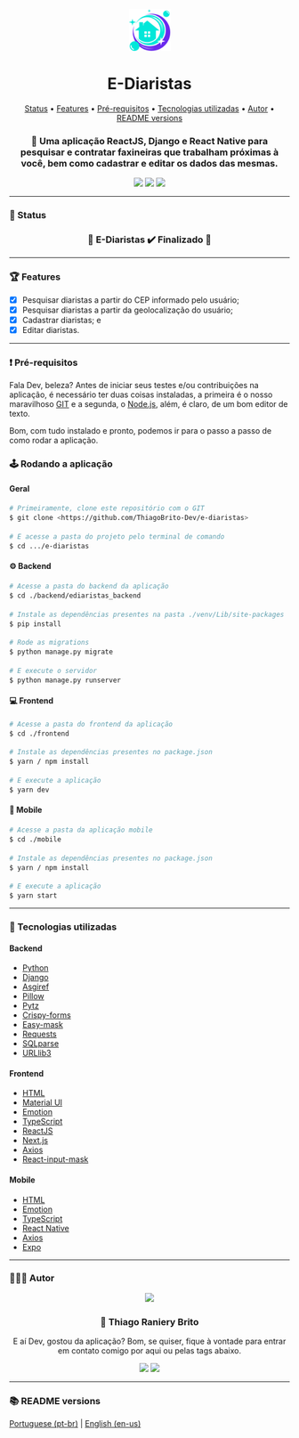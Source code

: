 <div align="center">
  <div>
    <img src="./.github/ediaristas.svg" width="75px" />
    <h1>E-Diaristas</h1>
    <p>
      <a href="#-status">Status</a> •
      <a href="#-features">Features</a> • 
      <a href="#%EF%B8%8F-pré-requisitos">Pré-requisitos</a> • 
      <a href="#-tecnologias-utilizadas">Tecnologias utilizadas</a> • 
      <a href="#-autor">Autor</a> •
      <a href="#-readme-versions">README versions</a>
    </p>
    <h3>
      🧼 Uma aplicação ReactJS, Django e React Native para pesquisar e contratar faxineiras que trabalham próximas à você, bem como cadastrar e editar os dados das mesmas.
    </h3>
  </div>

  <div>
    <img src="https://img.shields.io/github/license/ThiagoBrito-Dev/Podcastr?color=6b2aee&style=for-the-badge" />
    <img src="https://img.shields.io/static/v1?label=version&message=1.0.0&color=6b2aee&style=for-the-badge" />
    <img src="https://img.shields.io/static/v1?label=yarn&message=v1.22.5&color=6b2aee&style=for-the-badge" />
  </div>
</div>

<hr>

### 🏁 Status

<h3 align="center">
  🎉 E-Diaristas ✔️ Finalizado 🎉
</h3>

<hr>

### 🏆 Features

- [x] Pesquisar diaristas a partir do CEP informado pelo usuário;
- [x] Pesquisar diaristas a partir da geolocalização do usuário;
- [x] Cadastrar diaristas; e
- [x] Editar diaristas.

<hr>

### ❗️ Pré-requisitos

Fala Dev, beleza? Antes de iniciar seus testes e/ou contribuições na aplicação, é necessário ter duas coisas instaladas, a primeira é o nosso maravilhoso [GIT](https://git-scm.com) e a segunda, o [Node.js](https://nodejs.org/en/), além, é claro, de um bom editor de texto.

Bom, com tudo instalado e pronto, podemos ir para o passo a passo de como rodar a aplicação.

### 🕹️ Rodando a aplicação

#### Geral

```bash
# Primeiramente, clone este repositório com o GIT
$ git clone <https://github.com/ThiagoBrito-Dev/e-diaristas>

# E acesse a pasta do projeto pelo terminal de comando
$ cd .../e-diaristas
```

#### ⚙️ Backend

```bash
# Acesse a pasta do backend da aplicação
$ cd ./backend/ediaristas_backend

# Instale as dependências presentes na pasta ./venv/Lib/site-packages
$ pip install

# Rode as migrations
$ python manage.py migrate

# E execute o servidor
$ python manage.py runserver
```

#### 💻 Frontend

```bash
# Acesse a pasta do frontend da aplicação
$ cd ./frontend

# Instale as dependências presentes no package.json
$ yarn / npm install

# E execute a aplicação
$ yarn dev
```

#### 📱 Mobile

```bash
# Acesse a pasta da aplicação mobile
$ cd ./mobile

# Instale as dependências presentes no package.json
$ yarn / npm install

# E execute a aplicação
$ yarn start
```

<hr>

### 🔮 Tecnologias utilizadas

#### Backend

- [Python](https://www.python.org/)
- [Django](https://www.djangoproject.com/)
- [Asgiref](https://pypi.org/project/asgiref/1.1.1/)
- [Pillow](https://pypi.org/project/Pillow/)
- [Pytz](https://pypi.org/project/pytz/)
- [Crispy-forms](https://pypi.org/project/django-crispy-forms/)
- [Easy-mask](https://pypi.org/project/easy-mask/)
- [Requests](https://pypi.org/project/requests/)
- [SQLparse](https://pypi.org/project/sqlparse/)
- [URLlib3](https://pypi.org/project/urllib3/)

#### Frontend

- [HTML](https://devdocs.io/html/)
- [Material UI](https://mui.com/pt/)
- [Emotion](https://emotion.sh/docs/introduction)
- [TypeScript](https://www.typescriptlang.org/)
- [ReactJS](https://pt-br.reactjs.org/)
- [Next.js](https://nextjs.org/)
- [Axios](https://axios-http.com/)
- [React-input-mask](https://www.npmjs.com/package/react-input-mask)

#### Mobile

- [HTML](https://devdocs.io/html/)
- [Emotion](https://emotion.sh/docs/introduction)
- [TypeScript](https://www.typescriptlang.org/)
- [React Native](https://reactnative.dev/)
- [Axios](https://axios-http.com/)
- [Expo](https://expo.dev/)

<hr>

### 👨🏽‍🎓 Autor

<div align="center">
  <img src="https://github.com/ThiagoBrito-Dev.png" width="250px" />

  <br />

  <div>
    <h3>
      🤝 Thiago Raniery Brito
    </h3>
    <p>
      E aí Dev, gostou da aplicação? Bom, se quiser, fique à vontade para entrar em contato comigo por aqui ou pelas tags abaixo.
    </p>
  </div>
  
  <div>
    <a href="https://www.linkedin.com/in/thiagoranierybrito/">
      <img src="https://img.shields.io/badge/-LinkedIn-blue?style=for-the-badge&logo=Linkedin&logoColor=white&link=https://www.linkedin.com/in/thiagoranierybrito/" /></a>
    <a href="mailto:thiagobritotrs@gmail.com">
      <img src="https://img.shields.io/badge/-Gmail-c14438?style=for-the-badge&logo=Gmail&logoColor=white&link=mailto:thiagobritotrs@gmail.com" /></a>
  </div>
</div>

<hr>

### 📚 README versions

<div>
  <a href="https://github.com/ThiagoBrito-Dev/e-diaristas/blob/main/README.md">Portuguese (pt-br)</a>
  |   
  <a href="https://github.com/ThiagoBrito-Dev/e-diaristas/blob/main/README-en.md">English (en-us)</a>
</div>
